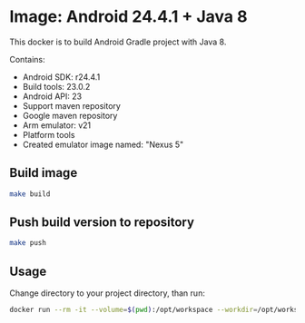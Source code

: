 # Image: Android 24.4.1 + Java 8

This docker is to build Android Gradle project with Java 8.

Contains:

* Android SDK: r24.4.1
* Build tools: 23.0.2
* Android API: 23
* Support maven repository
* Google maven repository
* Arm emulator: v21
* Platform tools
* Created emulator image named: "Nexus 5"

## Build image

```bash
make build
```

## Push build version to repository

```bash
make push
```

## Usage
Change directory to your project directory, than run:

```bash
docker run --rm -it --volume=$(pwd):/opt/workspace --workdir=/opt/workspace --rm reddit/android:java8-r24-4-1  /bin/sh -c "./gradlew build"
```
